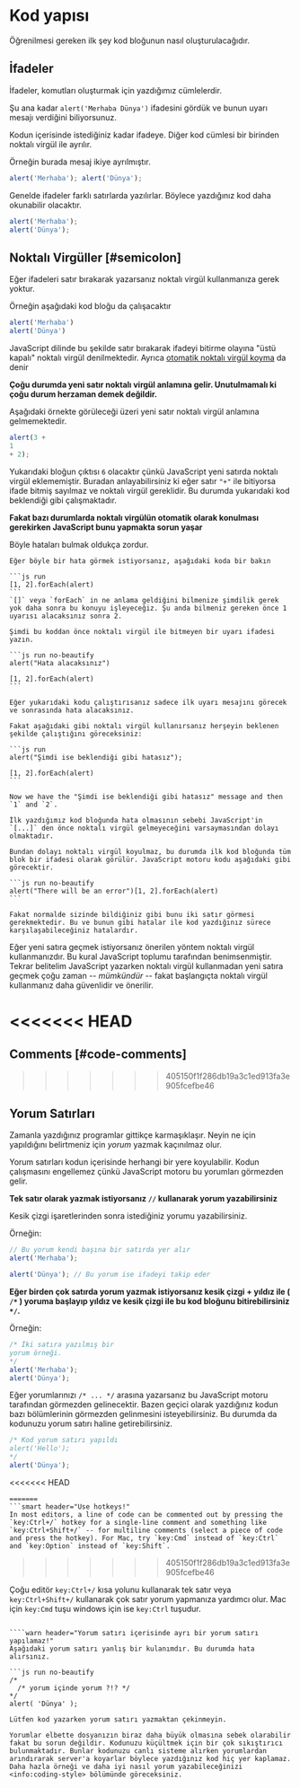 # Kod yapısı

Öğrenilmesi gereken ilk şey kod bloğunun nasıl oluşturulacağıdır.

## İfadeler

İfadeler, komutları oluşturmak için yazdığımız cümlelerdir.

Şu ana kadar `alert('Merhaba Dünya')` ifadesini gördük ve bunun uyarı mesajı verdiğini biliyorsunuz.

Kodun içerisinde istediğiniz kadar ifadeye. Diğer kod cümlesi bir birinden noktalı virgül ile ayrılır.

Örneğin burada mesaj ikiye ayrılmıştır.

```js run no-beautify
alert('Merhaba'); alert('Dünya');
```
Genelde ifadeler farklı satırlarda yazılırlar. Böylece yazdığınız kod daha okunabilir olacaktır.


```js run no-beautify
alert('Merhaba');
alert('Dünya');
```

## Noktalı Virgüller [#semicolon]
Eğer ifadeleri satır bırakarak yazarsanız noktalı virgül kullanmanıza gerek yoktur.

Örneğin aşağıdaki kod bloğu da çalışacaktır

```js run no-beautify
alert('Merhaba')
alert('Dünya')
```
JavaScript dilinde bu şekilde satır bırakarak ifadeyi bitirme olayına "üstü kapalı" noktalı virgül denilmektedir. Ayrıca [otomatik noktalı virgül koyma](https://tc39.github.io/ecma262/#sec-automatic-semicolon-insertion) da denir

**Çoğu durumda yeni satır noktalı virgül anlamına gelir. Unutulmamalı ki çoğu durum herzaman demek değildir.**

Aşağıdaki örnekte görüleceği üzeri yeni satır noktalı virgül anlamına gelmemektedir.

```js run no-beautify
alert(3 +
1
+ 2);
```

Yukarıdaki bloğun çıktısı `6` olacaktır çünkü JavaScript yeni satırda noktalı virgül eklememiştir. Buradan anlayabilirsiniz ki eğer satır `"+"` ile bitiyorsa ifade bitmiş sayılmaz ve noktalı virgül gereklidir. Bu durumda yukarıdaki kod beklendiği gibi çalışmaktadır.

**Fakat bazı durumlarda noktalı virgülün otomatik olarak konulması gerekirken JavaScript bunu yapmakta sorun yaşar**

Böyle hataları bulmak oldukça zordur.

````smart header="Hata Örneği"
Eğer böyle bir hata görmek istiyorsanız, aşağıdaki koda bir bakın

```js run
[1, 2].forEach(alert)
```
`[]` veya `forEach` in ne anlama geldiğini bilmenize şimdilik gerek yok daha sonra bu konuyu işleyeceğiz. Şu anda bilmeniz gereken önce 1 uyarısı alacaksınız sonra 2.

Şimdi bu koddan önce noktalı virgül ile bitmeyen bir uyarı ifadesi yazın.

```js run no-beautify
alert("Hata alacaksınız")

[1, 2].forEach(alert)
```

Eğer yukarıdaki kodu çalıştırısanız sadece ilk uyarı mesajını görecek ve sonrasında hata alacaksınız.

Fakat aşağıdaki gibi noktalı virgül kullanırsanız herşeyin beklenen şekilde çalıştığını göreceksiniz:

```js run
alert("Şimdi ise beklendiği gibi hatasız");

[1, 2].forEach(alert)  
```

Now we have the "Şimdi ise beklendiği gibi hatasız" message and then `1` and `2`.

İlk yazdığımız kod bloğunda hata olmasının sebebi JavaScript'in `[...]` den önce noktalı virgül gelmeyeceğini varsaymasından dolayı olmaktadır.

Bundan dolayı noktalı virgül koyulmaz, bu durumda ilk kod bloğunda tüm blok bir ifadesi olarak görülür. JavaScript motoru kodu aşağıdaki gibi görecektir.

```js run no-beautify
alert("There will be an error")[1, 2].forEach(alert)
```

Fakat normalde sizinde bildiğiniz gibi bunu iki satır görmesi gerekmektedir. Bu ve bunun gibi hatalar ile kod yazdığınız sürece karşılaşabileceğiniz hatalardır.
````

Eğer yeni satıra geçmek istiyorsanız önerilen yöntem noktalı virgül kullanmanızdır. Bu kural JavaScript toplumu tarafından benimsenmiştir. Tekrar belitelim JavaScript yazarken noktalı virgül kullanmadan yeni satıra geçmek çoğu zaman -- *mümkündür* -- fakat başlangıçta noktalı virgül kullanmanız daha güvenlidir ve önerilir.

<<<<<<< HEAD
=======
## Comments [#code-comments]
>>>>>>> 405150f1f286db19a3c1ed913fa3e905fcefbe46

## Yorum Satırları
Zamanla yazdığınız programlar gittikçe karmaşıklaşır. Neyin ne için yapıldığını belirtmeniz için *yorum* yazmak kaçınılmaz olur.

Yorum satırları kodun içerisinde herhangi bir yere koyulabilir. Kodun çalışmasını engellemez çünkü JavaScript motoru bu yorumları görmezden gelir.

**Tek satır olarak yazmak istiyorsanız `//` kullanarak yorum yazabilirsiniz** 

Kesik çizgi işaretlerinden sonra istediğiniz yorumu yazabilirsiniz.

Örneğin:
```js run
// Bu yorum kendi başına bir satırda yer alır
alert('Merhaba');

alert('Dünya'); // Bu yorum ise ifadeyi takip eder
```

**Eğer birden çok satırda yorum yazmak istiyorsanız kesik çizgi + yıldız ile ( <code>/&#42;</code> ) yoruma başlayıp yıldız ve kesik çizgi ile bu kod bloğunu bitirebilirsiniz <code>&#42;/</code>.**

Örneğin:

```js run
/* İki satıra yazılmış bir 
yorum örneği. 
*/
alert('Merhaba');
alert('Dünya');
```
Eğer yorumlarınızı <code>/&#42; ... &#42;/</code> arasına yazarsanız bu JavaScript  motoru tarafından görmezden gelinecektir. Bazen geçici olarak yazdığınız kodun bazı bölümlerinin görmezden gelinmesini isteyebilirsiniz. Bu durumda da kodunuzu yorum satırı haline getirebilirsiniz.
```js run
/* Kod yorum satırı yapıldı
alert('Hello');
*/
alert('Dünya');
```

<<<<<<< HEAD
```smart header="Klavye kısa yollarını kullanın!"
=======
```smart header="Use hotkeys!"
In most editors, a line of code can be commented out by pressing the `key:Ctrl+/` hotkey for a single-line comment and something like `key:Ctrl+Shift+/` -- for multiline comments (select a piece of code and press the hotkey). For Mac, try `key:Cmd` instead of `key:Ctrl` and `key:Option` instead of `key:Shift`.
```
>>>>>>> 405150f1f286db19a3c1ed913fa3e905fcefbe46

Çoğu editör `key:Ctrl+/` kısa yolunu kullanarak tek satır veya `key:Ctrl+Shift+/` kullanarak çok satır yorum yapmanıza yardımcı olur. Mac için `key:Cmd` tuşu windows için ise `key:Ctrl` tuşudur.
```

````warn header="Yorum satırı içerisinde ayrı bir yorum satırı yapılamaz!"
Aşağıdaki yorum satırı yanlış bir kulanımdır. Bu durumda hata alırsınız.

```js run no-beautify
/*
  /* yorum içinde yorum ?!? */
*/
alert( 'Dünya' );
```
````
Lütfen kod yazarken yorum satırı yazmaktan çekinmeyin.

Yorumlar elbette dosyanızın biraz daha büyük olmasına sebek olarabilir fakat bu sorun değildir. Kodunuzu küçültmek için bir çok sıkıştırıcı bulunmaktadır. Bunlar kodunuzu canlı sisteme alırken yorumlardan arındırarak server'a koyarlar böylece yazdığınız kod hiç yer kaplamaz. Daha hazla örneği ve daha iyi nasıl yorum yazabileceğinizi <info:coding-style> bölümünde göreceksiniz.
